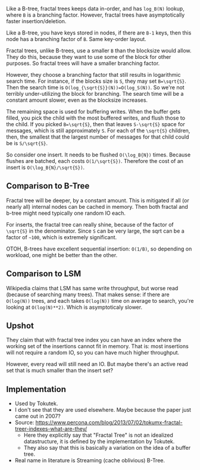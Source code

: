 Like a B-tree, fractal trees keeps data in-order, and has `log_B(N)`
lookup, where `B` is a branching factor. However, fractal trees have
asymptotically faster insertion/deletion.

Like a B-tree, you have keys stored in nodes, if there are `B-1` keys,
then this node has a branching factor of `B`. Same key-order layout.

Fractal trees, unlike B-trees, use a smaller `B` than the blocksize
would allow. They do this, because they want to use some of the block
for other purposes. So fractal trees will have a smaller branching
factor.

However, they choose a branching factor that still results in
logarithmic search time. For instance, if the blocks size is `S`, they
may set `B=\sqrt{S}`. Then the search time is
`O(log_{\sqrt{S}}(N))=O(log_S(N))`. So we're not terribly
under-utilizing the block for branching. The search time will be a
constant amount slower, even as the blocksize increases.

The remaining space is used for buffering writes. When the buffer gets
filled, you pick the child with the most buffered writes, and flush
those to the child. If you picked `B=\sqrt{S}`, then that leaves
`S-\sqrt{S}` space for messages, which is still approximately `S`. For
each of the `\sqrt{S}` children, then, the smallest that the largest
number of messages for that child could be is `S/\sqrt{S}`.

So consider one insert. It needs to be flushed `O(\log_B{N})`
times. Because flushes are batched, each costs
`O(1/\sqrt{S})`. Therefore the cost of an insert is
`O(\log_B{N}/\sqrt{S})`.

## Comparison to B-Tree

Fractal tree will be deeper, by a constant amount. This is mitigated
if all (or nearly all) internal nodes can be cached in memory. Then
both fractal and b-tree might need typically one random IO each.

For inserts, the fractal tree can really shine, because of the factor
of `\sqrt{S}` in the denominator. Since `S` can be very large, the
sqrt can be a factor of `~100`, which is extremely significant.

OTOH, B-trees have excellent sequential insertion: `O(1/B)`, so
depending on workload, one might be better than the other.

## Comparison to LSM

Wikipedia claims that LSM has same write throughput, but worse read
(because of searching many trees). That makes sense: if there are
`O(log(N))` trees, and each takes `O(log(N))` time on average to
search, you're looking at `O(log(N)**2)`. Which is asymptoticaly
slower.

## Upshot

They claim that with fractal tree index you can have an index where
the working set of the insertions cannot fit in memory. That is: most
insertions will not require a random IO, so you can have much higher
throughput.

However, every read will still need an IO. But maybe there's an active
read set that is much smaller than the insert set?

## Implementation

* Used by Tokutek.
* I don't see that they are used elsewhere. Maybe because the paper
  just came out in 2007?
* Source: https://www.percona.com/blog/2013/07/02/tokumx-fractal-treer-indexes-what-are-they/
    * Here they explicitly say that "Fractal Tree" is not an idealized
      datastructure, it is defined by the implementation by Tokutek.
    * They also say that this is basically a variation on the idea of
      a buffer tree.
* Real name in literature is Streaming (cache oblivious) B-Tree.
